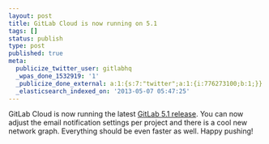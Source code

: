 ```yaml
---
layout: post
title: GitLab Cloud is now running on 5.1
tags: []
status: publish
type: post
published: true
meta:
  publicize_twitter_user: gitlabhq
  _wpas_done_1532919: '1'
  _publicize_done_external: a:1:{s:7:"twitter";a:1:{i:776273100;b:1;}}
  _elasticsearch_indexed_on: '2013-05-07 05:47:25'
---
```

GitLab Cloud is now running the latest [GitLab 5.1 release](http://blog.gitlab.org/gitlab-5-dot-1-released/). You can now adjust the email notification settings per project and there is a cool new network graph. Everything should be even faster as well. Happy pushing!